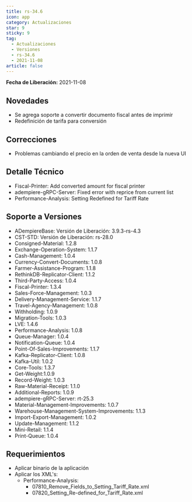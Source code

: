 ```yaml
---
title: rs-34.6
icon: app
category: Actualizaciones
star: 9
sticky: 9
tag:
  - Actualizaciones
  - Versiones
  - rs-34.6
  - 2021-11-08
article: false
---
```


**Fecha de Liberación:** 2021-11-08

## Novedades

- Se agrega soporte a convertir documento fiscal antes de imprimir
- Redefinición de tarifa para conversión

## Correcciones

- Problemas cambiando el precio en la orden de venta desde la nueva UI

## Detalle Técnico

- Fiscal-Printer: Add converted amount for fiscal printer
- adempiere-gRPC-Server: Fixed error with reprice from current list
- Performance-Analysis: Setting Redefined for Tariff Rate

## Soporte a Versiones

- ADempiereBase: Versión de Liberación: 3.9.3-rs-4.3
- CST-STD: Versión de Liberación: rs-28.0
- Consigned-Material: 1.2.8
- Exchange-Operation-System: 1.1.7
- Cash-Management: 1.0.4
- Currency-Convert-Documents: 1.0.8
- Farmer-Assistance-Program: 1.1.8
- RethinkDB-Replicator-Client: 1.1.2
- Third-Party-Access: 1.0.4
- Fiscal-Printer: 1.3.4
- Sales-Force-Management: 1.0.3
- Delivery-Management-Service: 1.1.7
- Travel-Agency-Management: 1.0.8
- Withholding: 1.0.9
- Migration-Tools: 1.0.3
- LVE: 1.4.6
- Performance-Analysis: 1.0.8
- Queue-Manager: 1.0.4
- Notification-Queue: 1.0.4
- Point-Of-Sales-Improvements: 1.1.7
- Kafka-Replicator-Client: 1.0.8
- Kafka-Util: 1.0.2
- Core-Tools: 1.3.7
- Get-Weight:1.0.9
- Record-Weight: 1.0.3
- Raw-Material-Receipt: 1.1.0
- Additional-Reports: 1.0.9
- adempiere-gRPC-Server: rt-25.3
- Material-Management-Improvements: 1.0.7
- Warehouse-Management-System-Improvements: 1.1.3
- Import-Export-Management: 1.0.2
- Update-Management: 1.1.2
- Mini-Retail: 1.1.4
- Print-Queue: 1.0.4

## Requerimientos

- Aplicar binario de la aplicación
- Aplicar los XML's:
  - Performance-Analysis:
    - 07810_Remove_Fields_to_Setting_Tariff_Rate.xml
    - 07820_Setting_Re-defined_for_Tariff_Rate.xml

